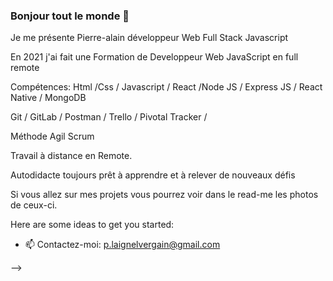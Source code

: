 ### Bonjour tout le monde 👋


Je me présente Pierre-alain développeur Web Full Stack Javascript

En 2021 j'ai fait une Formation de Developpeur Web JavaScript en full remote 

Compétences:
Html /Css / Javascript / React /Node JS / Express JS / React Native / MongoDB 

Git / GitLab / Postman / Trello / Pivotal Tracker / 

Méthode Agil Scrum

Travail à distance en Remote.

Autodidacte toujours prêt à apprendre et à relever de nouveaux défis 


Si vous allez sur mes projets vous pourrez voir dans le read-me les photos de ceux-ci.


Here are some ideas to get you started:

- 📫 Contactez-moi: p.laignelvergain@gmail.com





-->
